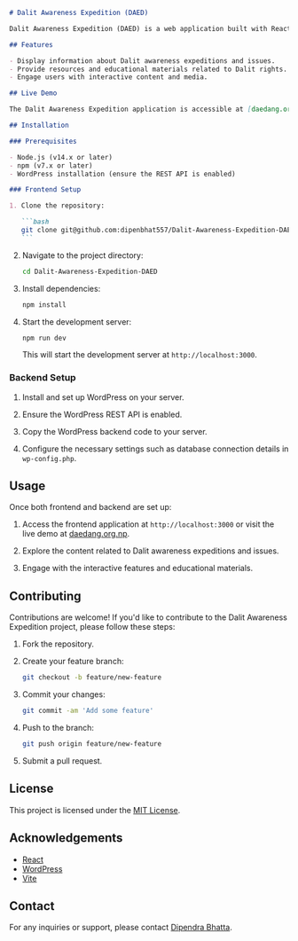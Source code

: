 ````markdown
# Dalit Awareness Expedition (DAED)

Dalit Awareness Expedition (DAED) is a web application built with React.js (frontend) and WordPress (backend) to raise awareness about Dalit issues and expeditions. The frontend is developed using Vite, a React framework, while the backend utilizes WordPress as a headless CMS.

## Features

- Display information about Dalit awareness expeditions and issues.
- Provide resources and educational materials related to Dalit rights.
- Engage users with interactive content and media.

## Live Demo

The Dalit Awareness Expedition application is accessible at [daedang.org.np](https://www.daedang.org.np).

## Installation

### Prerequisites

- Node.js (v14.x or later)
- npm (v7.x or later)
- WordPress installation (ensure the REST API is enabled)

### Frontend Setup

1. Clone the repository:

   ```bash
   git clone git@github.com:dipenbhat557/Dalit-Awareness-Expedition-DAED.git
   ```
````

2. Navigate to the project directory:

   ```bash
   cd Dalit-Awareness-Expedition-DAED
   ```

3. Install dependencies:

   ```bash
   npm install
   ```

4. Start the development server:

   ```bash
   npm run dev
   ```

   This will start the development server at `http://localhost:3000`.

### Backend Setup

1. Install and set up WordPress on your server.

2. Ensure the WordPress REST API is enabled.

3. Copy the WordPress backend code to your server.

4. Configure the necessary settings such as database connection details in `wp-config.php`.

## Usage

Once both frontend and backend are set up:

1. Access the frontend application at `http://localhost:3000` or visit the live demo at [daedang.org.np](https://www.daedang.org.np).

2. Explore the content related to Dalit awareness expeditions and issues.

3. Engage with the interactive features and educational materials.

## Contributing

Contributions are welcome! If you'd like to contribute to the Dalit Awareness Expedition project, please follow these steps:

1. Fork the repository.

2. Create your feature branch:

   ```bash
   git checkout -b feature/new-feature
   ```

3. Commit your changes:

   ```bash
   git commit -am 'Add some feature'
   ```

4. Push to the branch:

   ```bash
   git push origin feature/new-feature
   ```

5. Submit a pull request.

## License

This project is licensed under the [MIT License](LICENSE).

## Acknowledgements

- [React](https://reactjs.org/)
- [WordPress](https://wordpress.org/)
- [Vite](https://vitejs.dev/)

## Contact

For any inquiries or support, please contact [Dipendra Bhatta](mailto:dipenbhat557@gmail.com).

```

```

